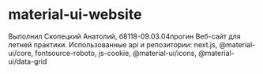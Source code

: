 # material-ui-website
Выполнил Скопецкий Анатолий, б8118-09.03.04прогин
Веб-сайт для летней практики. Использованные api и репозитории: next.js, @material-ui/core, fontsource-roboto, js-cookie, @material-ui/icons, @material-ui/data-grid
